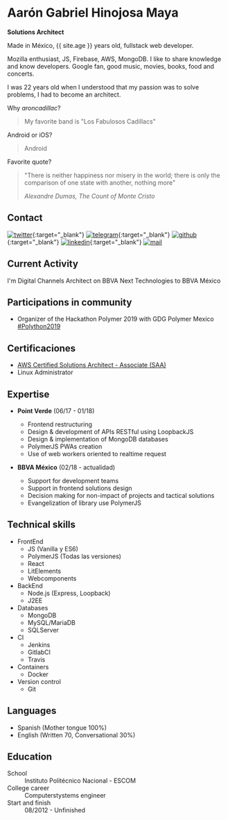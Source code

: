 # Aarón Gabriel Hinojosa Maya

**Solutions Architect**

Made in México, {{ site.age }} years old, fullstack web developer. 

Mozilla enthusiast, JS, Firebase, AWS, MongoDB. I like to share knowledge and know developers. Google fan, good music, movies, books, food and concerts.

I was 22 years old when I understood that my passion was to solve problems, I had to become an architect.

Why _aroncadillac_?
> My favorite band is "Los Fabulosos Cadillacs"

Android or iOS?
> Android

Favorite quote?
> "There is neither happiness nor misery in the world; there is only the comparison of one state with another, nothing more"
>
> _Alexandre Dumas, The Count of Monte Cristo_

## Contact

[![twitter](https://img.shields.io/badge/twitter-%40aaron__cadillac-%231da1f2.svg)](https://twitter.com/aaron_cadillac){:target="_blank"}
[![telegram](https://img.shields.io/badge/telegram-%40aaroncadillac-%230088cc.svg)](https://t.me/aaroncadillac){:target="_blank"}
[![github](https://img.shields.io/badge/github-aaroncadillac-black.svg)](https://github.com/aaroncadillac){:target="_blank"}
[![linkedin](https://img.shields.io/badge/linkedin-aaronhmaya-%230077b5.svg)](https://linkedin.com/in/aaronhmaya){:target="_blank"}
[![mail](https://img.shields.io/badge/gmail-aaron.hmaya-%23d44638.svg)](mailto://aaron.hmaya@gmail.com)

## Current Activity

I'm Digital Channels Architect on BBVA Next Technologies to BBVA México

## Participations in community

- Organizer of the Hackathon Polymer 2019 with GDG Polymer Mexico [#Polython2019](https://twitter.com/search?q=%23Polython2019&src=typed_query)

## Certificaciones

- [AWS Certified Solutions Architect - Associate (SAA)](https://www.certmetrics.com/amazon/public/badge.aspx?i=1&t=c&d=2019-04-24&ci=AWS00847156)
- Linux Administrator

## Expertise

- **Point Verde** (06/17 - 01/18)
  - Frontend restructuring
  - Design & development of APIs RESTful using LoopbackJS
  - Design & implementation of MongoDB databases
  - PolymerJS PWAs creation
  - Use of web workers oriented to realtime request
  
- **BBVA México** (02/18 - actualidad)
  - Support for development teams
  - Support in frontend solutions design
  - Decision making for non-impact of projects and tactical solutions
  - Evangelization of library use PolymerJS
  
## Technical skills

- FrontEnd
  - JS (Vanilla y ES6)
  - PolymerJS (Todas las versiones)
  - React
  - LitElements
  - Webcomponents
- BackEnd
  - Node.js (Express, Loopback)
  - J2EE
- Databases
  - MongoDB
  - MySQL/MariaDB
  - SQLServer
- CI
  - Jenkins
  - GitlabCI
  - Travis
- Containers
  - Docker
- Version control
  - Git

## Languages

- Spanish (Mother tongue 100%)
- English (Written 70, Conversational 30%)

## Education

<dl>
<dt>School</dt>
<dd>Instituto Politécnico Nacional - ESCOM</dd>
<dt>College career</dt>
<dd>Computerstystems engineer</dd>
<dt>Start and finish</dt>
<dd>08/2012 - Unfinished</dd>
</dl>